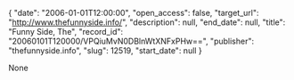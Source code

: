 {
  "date": "2006-01-01T12:00:00", 
  "open_access": false, 
  "target_url": "http://www.thefunnyside.info/", 
  "description": null, 
  "end_date": null, 
  "title": "Funny Side, The", 
  "record_id": "20060101T120000/VPQiuMvN0DBlnWtXNFxPHw==", 
  "publisher": "thefunnyside.info", 
  "slug": 12519, 
  "start_date": null
}

None